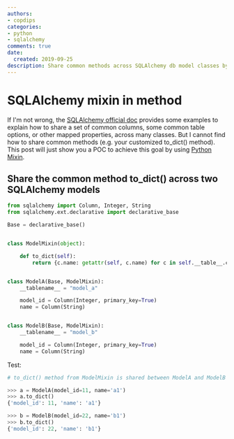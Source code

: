 ```yaml
---
authors:
- copdips
categories:
- python
- sqlalchemy
comments: true
date:
  created: 2019-09-25
description: Share common methods across SQLAlchemy db model classes by using mixin.
---
```


# SQLAlchemy mixin in method

If I'm not wrong, the [SQLAlchemy official doc](https://docs.sqlalchemy.org/en/latest/orm/extensions/declarative/mixins.html) provides some examples to explain how to share a set of common columns, some common table options, or other mapped properties, across many classes. But I cannot find how to share common methods (e.g. your customized to_dict() method). This post will just show you a POC to achieve this goal by using [Python Mixin](https://realpython.com/inheritance-composition-python/).

<!-- more -->

## Share the common method to_dict() across two SQLAlchemy models

```python
from sqlalchemy import Column, Integer, String
from sqlalchemy.ext.declarative import declarative_base

Base = declarative_base()


class ModelMixin(object):

    def to_dict(self):
        return {c.name: getattr(self, c.name) for c in self.__table__.columns}


class ModelA(Base, ModelMixin):
    __tablename__ = "model_a"

    model_id = Column(Integer, primary_key=True)
    name = Column(String)


class ModelB(Base, ModelMixin):
    __tablename__ = "model_b"

    model_id = Column(Integer, primary_key=True)
    name = Column(String)
```

Test:

```python
# to_dict() method from ModelMixin is shared between ModelA and ModelB

>>> a = ModelA(model_id=11, name='a1')
>>> a.to_dict()
{'model_id': 11, 'name': 'a1'}

>>> b = ModelB(model_id=22, name='b1')
>>> b.to_dict()
{'model_id': 22, 'name': 'b1'}
```
